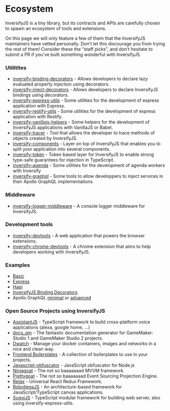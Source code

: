 # Ecosystem
InversifyJS is a tiny library, but its contracts and APIs are carefully chosen to spawn an ecosystem of tools and extensions.

On this page we will only feature a few of them that the InversifyJS maintainers have vetted personally. 
Don’t let this discourage you from trying the rest of them!
Consider these the “staff picks”, and don’t hesitate to submit a PR if you’ve built something wonderful with InversifyJS.

### Utilitites
- [inversify-binding-decorators](https://github.com/inversify/inversify-binding-decorators) - Allows developers to declare lazy evaluated property injection using decorators.
- [inversify-inject-decorators](https://github.com/inversify/inversify-inject-decorators) - Allows developers to declare InversifyJS bindings using decorators.
- [inversify-express-utils](https://github.com/inversify/inversify-express-utils) - Some utilities for the development of express application with Express.
- [inversify-restify-utils](https://github.com/inversify/inversify-restify-utils) - Some utilities for the development of express application with Restify.
- [inversify-vanillajs-helpers](https://github.com/inversify/inversify-vanillajs-helpers) - Some helpers for the development of InversifyJS applications with VanillaJS or Babel.
- [inversify-tracer](https://github.com/tiagomestre/inversify-tracer) - Tool that allows the developer to trace methods of objects created by InversifyJS.
- [inversify-components](https://github.com/webcomputing/inversify-components) - Layer on top of InversifyJS that enables you to split your application into several components.
- [inversify-token](https://github.com/mscharley/inversify-token) - Token based layer for InversifyJS to enable strong type-safe guarantees for injection in TypeScript.
- [inversify-agenda](https://github.com/lautarobock/inversify-agenda) - Some utilities for the development of agenda workers with Inversify
- [inversify-graphql](https://github.com/oguimbal/inversify-graphql) - Some tools to allow developpers to inject services in their Apollo GraphQL implementations

### Middleware
- [inversify-logger-middleware](https://github.com/inversify/inversify-logger-middleware) - A console logger middleware for InversifyJS.

### Development tools
- [inversify-devtools](https://github.com/inversify/inversify-devtools) - A web application that powers the browser extensions.
- [inversify-chrome-devtools](https://github.com/inversify/inversify-chrome-devtools) - A chrome extension that aims to help developers working with InversifyJS.

### Examples
- [Basic](https://github.com/inversify/inversify-basic-example)
- [Express](https://github.com/inversify/inversify-express-example)
- [Hapi](https://github.com/inversify/inversify-hapi-example)
- [InversifyJS Binding Decorators](https://github.com/inversify/inversify-express-example/tree/master/BindingDecorators)
- Apollo GraphQL [minimal](https://github.com/oguimbal/inversify-graphql/tree/master/sample/complex-types) or [advanced](https://github.com/oguimbal/inversify-graphql/tree/master/sample/minimal)

### Open Source Projects using InversifyJS
<!-- The links are ordered alphabetically acording to the name -->
- [AssistantJS](http://assistantjs.org) - TypeScript framework to build cross-platform voice applications (alexa, google home, ...)
- [docs_gm](https://github.com/jhm-ciberman/docs_gm) - The fantastic documentation generator for GameMaker: Studio 1 and GameMaker Studio 2 projects.
- [Dwatch](https://github.com/Mercateo/dwatch) - Manage your docker containers, images and networks in a nice and clean way.
- [Frontend Boilerplates](https://boilerplates.js.org) - A collection of boilerplates to use in your projects.
- [Javascript-obfuscator](https://github.com/javascript-obfuscator/javascript-obfuscator) - JavaScript obfuscator for Node.js
- [Ninjagoat](https://www.npmjs.com/package/ninjagoat) - The not so baaaaaaad MVVM framework.
- [Prettygoat](https://www.npmjs.com/package/prettygoat) - The not so baaaaaaad Event Sourcing Projection Engine.
- [Retax](https://github.com/retaxJS) - Universal React Redux Framework.
- [RobotlegsJS](https://github.com/GoodgameStudios/RobotlegsJS) - An architecture-based framework for JavaScript/TypeScript canvas applications.
- [SugoiJS](https://github.com/sugoiJS/Demo) - TypeScript modular framework for building web server, also using inversify-express-utils.









